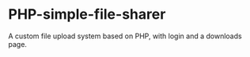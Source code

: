 # PHP-simple-file-sharer
A custom file upload system based on PHP, with login and a downloads page.
